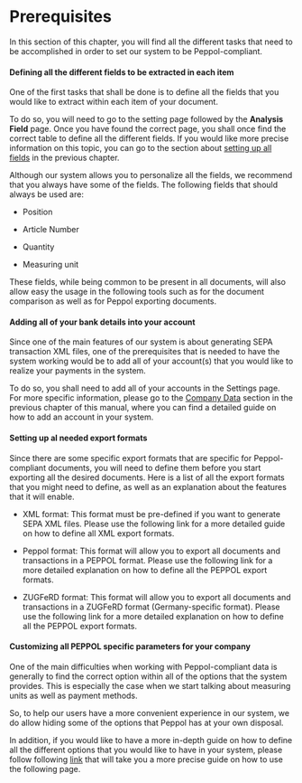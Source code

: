 # Prerequisites

In this section of this chapter, you will find all the different tasks
that need to be accomplished in order to set our system to be
Peppol-compliant.

#### Defining all the different fields to be extracted in each item 

One of the first tasks that shall be done is to define all the fields
that you would like to extract within each item of your document.

To do so, you will need to go to the setting page followed by the
**Analysis Field** page. Once you have found the correct page, you shall
once find the correct table to define all the different fields. If you
would like more precise information on this topic, you can go to the
section about [setting up all fields](../System%20Overview/Settings.md#Document-Settings---Analysis-Fields) in the
previous chapter.

Although our system allows you to personalize all the fields, we
recommend that you always have some of the fields. The following fields
that should always be used are:

-   Position

-   Article Number

-   Quantity

-   Measuring unit

These fields, while being common to be present in all documents, will
also allow easy the usage in the following tools such as for the
document comparison as well as for Peppol exporting documents.

#### Adding all of your bank details into your account 

Since one of the main features of our system is about generating SEPA
transaction XML files, one of the prerequisites that is needed to have
the system working would be to add all of your account(s) that you would
like to realize your payments in the system.

To do so, you shall need to add all of your accounts in the Settings
page. For more specific information, please go to the [Company
Data](#Company_accounts) section in the previous chapter of this manual,
where you can find a detailed guide on how to add an account in your
system.

#### Setting up al needed export formats

Since there are some specific export formats that are specific for
Peppol-compliant documents, you will need to define them before you
start exporting all the desired documents. Here is a list of all the
export formats that you might need to define, as well as an explanation
about the features that it will enable.

-   XML format: This format must be pre-defined if you want to generate
    SEPA XML files. Please use the following link for a more detailed
    guide on how to define all XML export formats.

-   Peppol format: This format will allow you to export all documents
    and transactions in a PEPPOL format. Please use the following link
    for a more detailed explanation on how to define all the PEPPOL
    export formats.

-   ZUGFeRD format: This format will allow you to export all documents
    and transactions in a ZUGFeRD format (Germany-specific format).
    Please use the following link for a more detailed explanation on how
    to define all the PEPPOL export formats.

#### Customizing all PEPPOL specific parameters for your company 

One of the main difficulties when working with Peppol-compliant data is
generally to find the correct option within all of the options that the
system provides. This is especially the case when we start talking about
measuring units as well as payment methods.

So, to help our users have a more convenient experience in our system,
we do allow hiding some of the options that Peppol has at your own
disposal.

In addition, if you would like to have a more in-depth guide on how to
define all the different options that you would like to have in your
system, please follow following [link](../System%20Overview/Settings.md#Peppol) that will take
you a more precise guide on how to use the following page.
